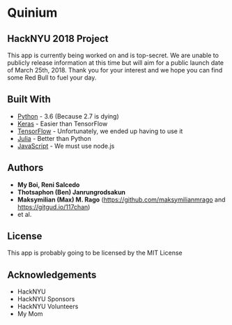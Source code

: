 # Quinium

## HackNYU 2018 Project

This app is currently being worked on and is top-secret. We are unable to publicly release information at this time but will aim for a public launch date of March 25th, 2018. Thank you for your interest and we hope you can find some Red Bull to fuel your day.

## Built With

* [Python](https://www.python.org/downloads/release/python-360/) - 3.6 (Because 2.7 is dying)
* [Keras](https://keras.io) - Easier than TensorFlow
* [TensorFlow](https://www.tensorflow.org) - Unfortunately, we ended up having to use it
* [Julia](https://julialang.org) - Better than Python
* [JavaScript](https://www.javascript.com) - We must use node.js

## Authors

* **My Boi, Reni Salcedo**
* **Thotsaphon (Ben) Janrungrodsakun**
* **Maksymilian (Max) M. Rago** (https://github.com/maksymilianmrago and https://gitgud.io/117chan)
* et al.

## License

This app is probably going to be licensed by the MIT License

## Acknowledgements

* HackNYU
* HackNYU Sponsors
* HackNYU Volunteers
* My Mom
